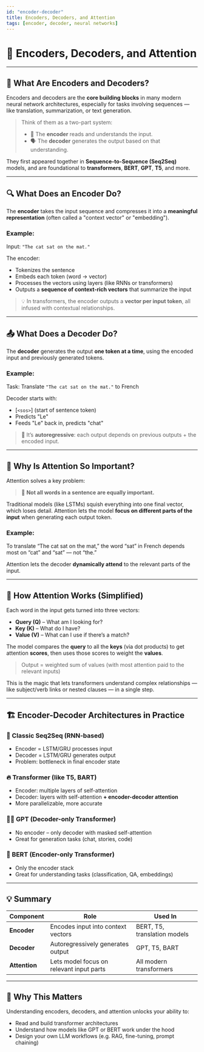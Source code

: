 ```yaml
---
id: "encoder-decoder"
title: Encoders, Decoders, and Attention
tags: [encoder, decoder, neural networks]
---
```

# 🧠 Encoders, Decoders, and Attention 

---

## 🔄 What Are Encoders and Decoders?

Encoders and decoders are the **core building blocks** in many modern neural network architectures, especially for tasks involving sequences — like translation, summarization, or text generation.

> Think of them as a two-part system:
>
> - 🧠 The **encoder** reads and understands the input.
> - 🗣️ The **decoder** generates the output based on that understanding.

They first appeared together in **Sequence-to-Sequence (Seq2Seq)** models, and are foundational to **transformers**, **BERT**, **GPT**, **T5**, and more.

---

## 🔍 What Does an Encoder Do?

The **encoder** takes the input sequence and compresses it into a **meaningful representation** (often called a "context vector" or "embedding").

### Example:
Input: `"The cat sat on the mat."`

The encoder:
- Tokenizes the sentence
- Embeds each token (word → vector)
- Processes the vectors using layers (like RNNs or transformers)
- Outputs a **sequence of context-rich vectors** that summarize the input

> 💡 In transformers, the encoder outputs a **vector per input token**, all infused with contextual relationships.

---

## 📤 What Does a Decoder Do?

The **decoder** generates the output **one token at a time**, using the encoded input and previously generated tokens.

### Example:
Task: Translate `"The cat sat on the mat."` to French

Decoder starts with:
- [`<sos>`] (start of sentence token)
- Predicts "Le"
- Feeds "Le" back in, predicts "chat"

> 🔁 It’s **autoregressive**: each output depends on previous outputs + the encoded input.

---

## 🧠 Why Is Attention So Important?

Attention solves a key problem: 
> 🧱 **Not all words in a sentence are equally important.**

Traditional models (like LSTMs) squish everything into one final vector, which loses detail. Attention lets the model **focus on different parts of the input** when generating each output token.

### Example:
To translate “The cat sat on the mat,” the word “sat” in French depends most on “cat” and “sat” — not “the.”

Attention lets the decoder **dynamically attend** to the relevant parts of the input.

---

## 🧲 How Attention Works (Simplified)

Each word in the input gets turned into three vectors:
- **Query (Q)** – What am I looking for?
- **Key (K)** – What do I have?
- **Value (V)** – What can I use if there’s a match?

The model compares the **query** to all the **keys** (via dot products) to get attention **scores**, then uses those scores to weight the **values**.

> Output = weighted sum of values (with most attention paid to the relevant inputs)

This is the magic that lets transformers understand complex relationships — like subject/verb links or nested clauses — in a single step.

---

## 🏗️ Encoder-Decoder Architectures in Practice

### 🧾 Classic Seq2Seq (RNN-based)
- Encoder = LSTM/GRU processes input
- Decoder = LSTM/GRU generates output
- Problem: bottleneck in final encoder state

### 🔥 Transformer (like T5, BART)
- Encoder: multiple layers of self-attention
- Decoder: layers with self-attention **+ encoder-decoder attention**
- More parallelizable, more accurate

### 🧙‍♂️ GPT (Decoder-only Transformer)
- No encoder – only decoder with masked self-attention
- Great for generation tasks (chat, stories, code)

### 🧱 BERT (Encoder-only Transformer)
- Only the encoder stack
- Great for understanding tasks (classification, QA, embeddings)

---

## 💡 Summary

| Component | Role | Used In |
|----------|------|---------|
| **Encoder** | Encodes input into context vectors | BERT, T5, translation models |
| **Decoder** | Autoregressively generates output | GPT, T5, BART |
| **Attention** | Lets model focus on relevant input parts | All modern transformers |

---

## 🚀 Why This Matters

Understanding encoders, decoders, and attention unlocks your ability to:
- Read and build transformer architectures
- Understand how models like GPT or BERT work under the hood
- Design your own LLM workflows (e.g. RAG, fine-tuning, prompt chaining)